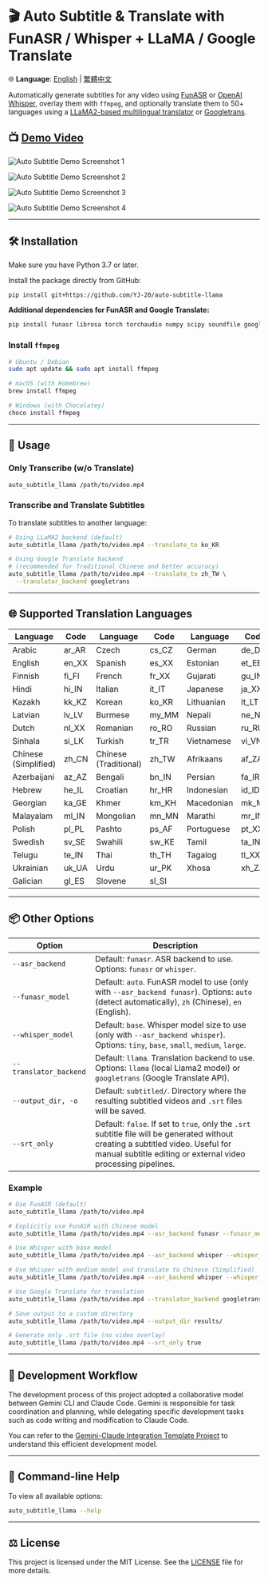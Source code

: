 # 🎬 Auto Subtitle & Translate with FunASR / Whisper + LLaMA / Google Translate

🌐 **Language**: [English](README.md) | [繁體中文](README_zh-TW.md)

Automatically generate subtitles for any video using
[FunASR](https://github.com/alibaba-damo-academy/FunASR) or
[OpenAI Whisper](https://openai.com/blog/whisper), overlay them with `ffmpeg`,
and optionally translate them to 50+ languages using a
[LLaMA2-based multilingual translator](https://huggingface.co/SnypzZz/Llama2-13b-Language-translate)
or [Googletrans](https://github.com/ssut/py-googletrans).

## 📺 [Demo Video](https://youtu.be/vkvTpmQ7M48?si=qQLvYzwtsQ4djo4K)

![Auto Subtitle Demo Screenshot 1](https://github.com/YJ-20/auto-subtitle-llama/assets/68987494/85a41810-75ac-44f8-9b75-35c599032619)

![Auto Subtitle Demo Screenshot 2](https://github.com/YJ-20/auto-subtitle-llama/assets/68987494/88d42ad7-da9f-4749-9923-4ec9fc9ed040)

![Auto Subtitle Demo Screenshot 3](https://github.com/YJ-20/auto-subtitle-llama/assets/68987494/1c255fae-a1c5-4cb1-a60c-87a6aabfcf04)

![Auto Subtitle Demo Screenshot 4](https://github.com/YJ-20/auto-subtitle-llama/assets/68987494/91ad2860-18a7-460c-91e6-011265308433)

---

## 🛠️ Installation

Make sure you have Python 3.7 or later.

Install the package directly from GitHub:

```bash
pip install git+https://github.com/YJ-20/auto-subtitle-llama
```

**Additional dependencies for FunASR and Google Translate:**

```bash
pip install funasr librosa torch torchaudio numpy scipy soundfile googletrans
```

### Install `ffmpeg`

```bash
# Ubuntu / Debian
sudo apt update && sudo apt install ffmpeg

# macOS (with Homebrew)
brew install ffmpeg

# Windows (with Chocolatey)
choco install ffmpeg
```

---

## 🚀 Usage

### Only Transcribe (w/o Translate)

```bash
auto_subtitle_llama /path/to/video.mp4
```

### Transcribe and Translate Subtitles

To translate subtitles to another language:

```bash
# Using LLaMA2 backend (default)
auto_subtitle_llama /path/to/video.mp4 --translate_to ko_KR

# Using Google Translate backend
# (recommended for Traditional Chinese and better accuracy)
auto_subtitle_llama /path/to/video.mp4 --translate_to zh_TW \
  --translator_backend googletrans
```

---

## 🌐 Supported Translation Languages

| Language     | Code   | Language     | Code   | Language     | Code   |
|--------------|--------|--------------|--------|--------------|--------|
| Arabic       | ar_AR  | Czech        | cs_CZ  | German       | de_DE  |
| English      | en_XX  | Spanish      | es_XX  | Estonian     | et_EE  |
| Finnish      | fi_FI  | French       | fr_XX  | Gujarati     | gu_IN  |
| Hindi        | hi_IN  | Italian      | it_IT  | Japanese     | ja_XX  |
| Kazakh       | kk_KZ  | Korean       | ko_KR  | Lithuanian   | lt_LT  |
| Latvian      | lv_LV  | Burmese      | my_MM  | Nepali       | ne_NP  |
| Dutch        | nl_XX  | Romanian     | ro_RO  | Russian      | ru_RU  |
| Sinhala      | si_LK  | Turkish      | tr_TR  | Vietnamese   | vi_VN  |
| Chinese (Simplified) | zh_CN | Chinese (Traditional) | zh_TW | Afrikaans | af_ZA |
| Azerbaijani  | az_AZ  | Bengali      | bn_IN  | Persian      | fa_IR  |
| Hebrew       | he_IL  | Croatian     | hr_HR  | Indonesian   | id_ID  |
| Georgian     | ka_GE  | Khmer        | km_KH  | Macedonian   | mk_MK  |
| Malayalam    | ml_IN  | Mongolian    | mn_MN  | Marathi      | mr_IN  |
| Polish       | pl_PL  | Pashto       | ps_AF  | Portuguese   | pt_XX  |
| Swedish      | sv_SE  | Swahili      | sw_KE  | Tamil        | ta_IN  |
| Telugu       | te_IN  | Thai         | th_TH  | Tagalog      | tl_XX  |
| Ukrainian    | uk_UA  | Urdu         | ur_PK  | Xhosa        | xh_ZA  |
| Galician | gl_ES | Slovene | sl_SI |  |  |

---

## 📦 Other Options

| Option | Description |
|--------|-------------|
| `--asr_backend` | Default: `funasr`. ASR backend to use. Options: `funasr` or `whisper`. |
| `--funasr_model` | Default: `auto`. FunASR model to use (only with `--asr_backend funasr`). Options: `auto` (detect automatically), `zh` (Chinese), `en` (English). |
| `--whisper_model` | Default: `base`. Whisper model size to use (only with `--asr_backend whisper`). Options: `tiny`, `base`, `small`, `medium`, `large`. |
| `--translator_backend` | Default: `llama`. Translation backend to use. Options: `llama` (local Llama2 model) or `googletrans` (Google Translate API). |
| `--output_dir, -o` | Default: `subtitled/`. Directory where the resulting subtitled videos and `.srt` files will be saved. |
| `--srt_only` | Default: `false`. If set to `true`, only the `.srt` subtitle file will be generated without creating a subtitled video. Useful for manual subtitle editing or external video processing pipelines. |

### Example

```bash
# Use FunASR (default)
auto_subtitle_llama /path/to/video.mp4

# Explicitly use FunASR with Chinese model
auto_subtitle_llama /path/to/video.mp4 --asr_backend funasr --funasr_model zh

# Use Whisper with base model
auto_subtitle_llama /path/to/video.mp4 --asr_backend whisper --whisper_model base

# Use Whisper with medium model and translate to Chinese (Simplified)
auto_subtitle_llama /path/to/video.mp4 --asr_backend whisper --whisper_model medium --translate_to zh_CN

# Use Google Translate for translation
auto_subtitle_llama /path/to/video.mp4 --translator_backend googletrans

# Save output to a custom directory
auto_subtitle_llama /path/to/video.mp4 --output_dir results/

# Generate only .srt file (no video overlay)
auto_subtitle_llama /path/to/video.mp4 --srt_only true
```

---

## 🚀 Development Workflow

The development process of this project adopted a collaborative model between
Gemini CLI and Claude Code. Gemini is responsible for task coordination and
planning, while delegating specific development tasks such as code writing and
modification to Claude Code.

You can refer to the
[Gemini-Claude Integration Template Project](link/to/your/gemini_claude_template_repo)
to understand this efficient development model.

---

## 📘 Command-line Help

To view all available options:

```bash
auto_subtitle_llama --help
```

---

## ⚖️ License

This project is licensed under the MIT License.
See the [LICENSE](LICENSE) file for more details.
